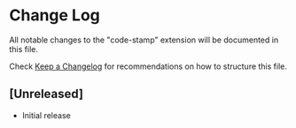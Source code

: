 # Change Log

All notable changes to the "code-stamp" extension will be documented in this file.

Check [Keep a Changelog](http://keepachangelog.com/) for recommendations on how to structure this file.

## [Unreleased]

- Initial release